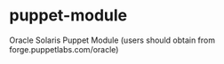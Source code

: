 # puppet-module
Oracle Solaris Puppet Module (users should obtain from forge.puppetlabs.com/oracle)
